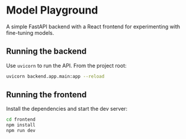 # Model Playground

A simple FastAPI backend with a React frontend for experimenting with fine-tuning models.

## Running the backend

Use `uvicorn` to run the API. From the project root:

```bash
uvicorn backend.app.main:app --reload
```

## Running the frontend

Install the dependencies and start the dev server:

```bash
cd frontend
npm install
npm run dev
```
